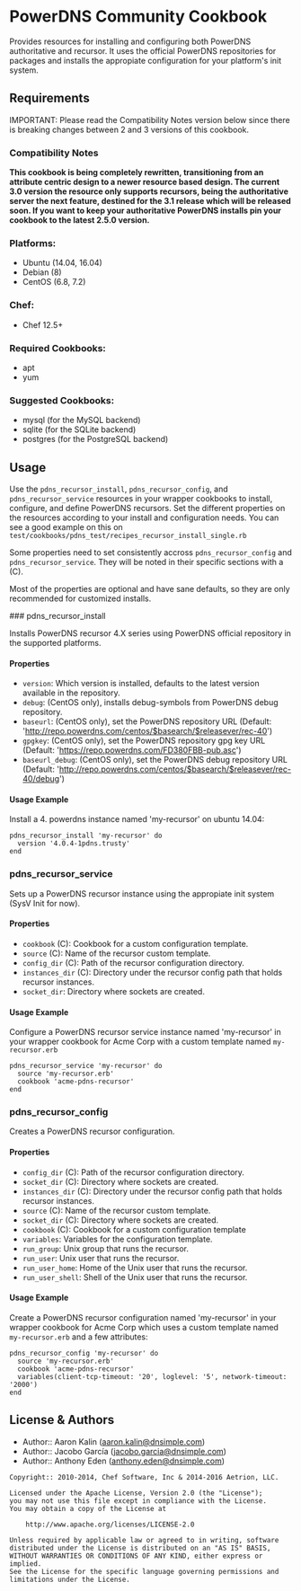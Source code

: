 # PowerDNS Community Cookbook

Provides resources for installing and configuring both PowerDNS authoritative and recursor. It uses the official PowerDNS repositories for packages and installs the appropiate configuration for your platform's init system.

## Requirements

IMPORTANT: Please read the Compatibility Notes version below since there is breaking changes between 2 and 3 versions of this cookbook.

### Compatibility Notes

**This cookbook is being completely rewritten, transitioning from an attribute centric design to a newer resource based design. The current 3.0 version the resource only supports recursors, being the authoritative server the next feature, destined for the 3.1 release which will be released soon. If you want to keep your authoritative PowerDNS installs pin your cookbook to the latest 2.5.0 version.**

### Platforms:

* Ubuntu (14.04, 16.04)
* Debian (8)
* CentOS (6.8, 7.2)

### Chef:

- Chef 12.5+

### Required Cookbooks:

* apt
* yum

### Suggested Cookbooks:

* mysql (for the MySQL backend)
* sqlite (for the SQLite backend)
* postgres (for the PostgreSQL backend)

## Usage

Use the `pdns_recursor_install`, `pdns_recursor_config`, and `pdns_recursor_service` resources in your wrapper cookbooks to install, configure, and define PowerDNS recursors. Set the different properties on the resources according to your install and configuration needs. You can see a good example on this on `test/cookbooks/pdns_test/recipes_recursor_install_single.rb`

Some properties need to set consistently accross `pdns_recursor_config` and `pdns_recursor_service`. They will be noted in their specific sections with a (C). 

Most of the properties are optional and have sane defaults, so they are only recommended for customized installs.

### pdns_recursor_install

Installs PowerDNS recursor 4.X series using PowerDNS official repository in the supported platforms.

#### Properties

- `version`: Which version is installed, defaults to the latest version available in the repository.
- `debug`: (CentOS only), installs debug-symbols from PowerDNS debug repository.
- `baseurl`: (CentOS only), set the PowerDNS repository URL (Default: 'http://repo.powerdns.com/centos/$basearch/$releasever/rec-40')
- `gpgkey`: (CentOS only), set the PowerDNS repository gpg key URL (Default: 'https://repo.powerdns.com/FD380FBB-pub.asc')
- `baseurl_debug`: (CentOS only), set the PowerDNS debug repository URL (Default: 'http://repo.powerdns.com/centos/$basearch/$releasever/rec-40/debug')

#### Usage Example

Install a 4. powerdns instance named 'my-recursor' on ubuntu 14.04:

    pdns_recursor_install 'my-recursor' do
      version '4.0.4-1pdns.trusty'
    end

### pdns_recursor_service

Sets up a PowerDNS recursor instance using the appropiate init system (SysV Init for now).

#### Properties

- `cookbook` (C): Cookbook for a custom configuration template.
- `source` (C): Name of the recursor custom template.
- `config_dir` (C): Path of the recursor configuration directory.
- `instances_dir` (C): Directory under the recursor config path that holds recursor instances.
- `socket_dir`: Directory where sockets are created.

#### Usage Example

Configure a PowerDNS recursor service instance named 'my-recursor' in your wrapper cookbook for Acme Corp with a custom template named `my-recursor.erb`

    pdns_recursor_service 'my-recursor' do
      source 'my-recursor.erb'
      cookbook 'acme-pdns-recursor'
    end

### pdns_recursor_config

Creates a PowerDNS recursor configuration.

#### Properties

- `config_dir` (C): Path of the recursor configuration directory.
- `socket_dir` (C): Directory where sockets are created.
- `instances_dir` (C): Directory under the recursor config path that holds recursor instances.
- `source` (C): Name of the recursor custom template.
- `socket_dir` (C): Directory where sockets are created.
- `cookbook` (C): Cookbook for a custom configuration template
- `variables`: Variables for the configuration template.
- `run_group`: Unix group that runs the recursor.
- `run_user`: Unix user that runs the recursor.
- `run_user_home`: Home of the Unix user that runs the recursor.
- `run_user_shell`: Shell of the Unix user that runs the recursor.

#### Usage Example

Create a PowerDNS recursor configuration named 'my-recursor' in your wrapper cookbook for Acme Corp which uses a custom template named `my-recursor.erb` and a few attributes:

    pdns_recursor_config 'my-recursor' do
      source 'my-recursor.erb'
      cookbook 'acme-pdns-recursor'
      variables(client-tcp-timeout: '20', loglevel: '5', network-timeout: '2000')
    end


License & Authors
-----------------
- Author:: Aaron Kalin (<aaron.kalin@dnsimple.com>)
- Author:: Jacobo García (<jacobo.garcia@dnsimple.com>)
- Author:: Anthony Eden (<anthony.eden@dnsimple.com>)

```text
Copyright:: 2010-2014, Chef Software, Inc & 2014-2016 Aetrion, LLC.

Licensed under the Apache License, Version 2.0 (the "License");
you may not use this file except in compliance with the License.
You may obtain a copy of the License at

    http://www.apache.org/licenses/LICENSE-2.0

Unless required by applicable law or agreed to in writing, software
distributed under the License is distributed on an "AS IS" BASIS,
WITHOUT WARRANTIES OR CONDITIONS OF ANY KIND, either express or implied.
See the License for the specific language governing permissions and
limitations under the License.
```
